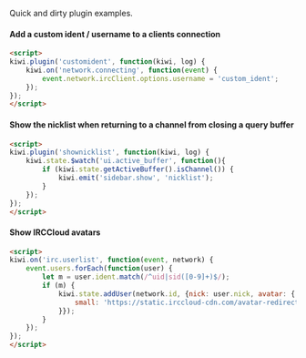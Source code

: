 Quick and dirty plugin examples.

#### Add a custom ident / username to a clients connection
~~~html
<script>
kiwi.plugin('customident', function(kiwi, log) {
    kiwi.on('network.connecting', function(event) {
        event.network.ircClient.options.username = 'custom_ident';
    });
});
</script>
~~~

#### Show the nicklist when returning to a channel from closing a query buffer
~~~html
<script>
kiwi.plugin('shownicklist', function(kiwi, log) {
    kiwi.state.$watch('ui.active_buffer', function(){
        if (kiwi.state.getActiveBuffer().isChannel()) {
            kiwi.emit('sidebar.show', 'nicklist');
        }
    });
});
</script>
~~~

#### Show IRCCloud avatars
~~~html
<script>
kiwi.on('irc.userlist', function(event, network) {
    event.users.forEach(function(user) {
        let m = user.ident.match(/^uid|sid([0-9]+)$/);
        if (m) {
            kiwi.state.addUser(network.id, {nick: user.nick, avatar: {
                small: 'https://static.irccloud-cdn.com/avatar-redirect/' + m[1],
            }});
        }
    });
});
</script>
~~~